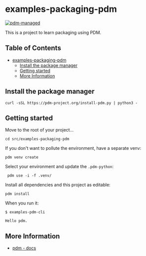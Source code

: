 # examples-packaging-pdm

[![pdm-managed](https://img.shields.io/endpoint?url=https%3A%2F%2Fcdn.jsdelivr.net%2Fgh%2Fpdm-project%2F.github%2Fbadge.json)](https://pdm-project.org)

This is a project to learn packaging using PDM.

## Table of Contents <!-- omit in toc -->

- [examples-packaging-pdm](#examples-packaging-pdm)
  - [Install the package manager](#install-the-package-manager)
  - [Getting started](#getting-started)
  - [More Information](#more-information)


## Install the package manager 

```shell
curl -sSL https://pdm-project.org/install-pdm.py | python3 -
```

## Getting started

Move to the root of your project...

```shell
cd src/examples-packaging-pdm
```

If you don't want to pollute the environment, have a separate venv:

```shell
pdm venv create 
```

Select your environment and update the `.pdm-python`:

```shell
 pdm use -i -f .venv/
```

Install all dependencies and this project as editable:

```shell
pdm install
```

When you run it:

```console
$ examples-pdm-cli

Hello pdm.
```


## More Information

- [pdm - docs](/docs/packaging/pdm.md)
